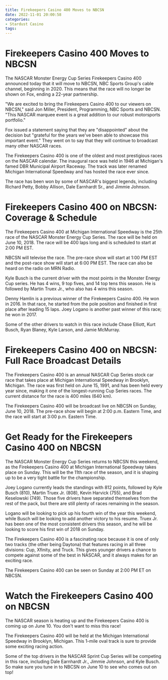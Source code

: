 ```yaml
---
title: Firekeepers Casino 400 Moves to NBCSN
date: 2022-11-01 20:00:58
categories:
- Stardust Casino
tags:
---
```



#  Firekeepers Casino 400 Moves to NBCSN

The NASCAR Monster Energy Cup Series Firekeepers Casino 400 announced today that it will move to NBCSN, NBC Sports Group's cable channel, beginning in 2020. This means that the race will no longer be shown on Fox, ending a 22-year partnership.

"We are excited to bring the Firekeepers Casino 400 to our viewers on NBCSN," said Jon Miller, President, Programming, NBC Sports and NBCSN. "This NASCAR marquee event is a great addition to our robust motorsports portfolio."

Fox issued a statement saying that they are "disappointed" about the decision but "grateful for the years we've been able to showcase this important event." They went on to say that they will continue to broadcast many other NASCAR races.

The Firekeepers Casino 400 is one of the oldest and most prestigious races on the NASCAR calendar. The inaugural race was held in 1946 at Michigan's famed DBR Municipal Airport Raceway. The track was later renamed Michigan International Speedway and has hosted the race ever since.

The race has been won by some of NASCAR's biggest legends, including Richard Petty, Bobby Allison, Dale Earnhardt Sr., and Jimmie Johnson.

#  Firekeepers Casino 400 on NBCSN: Coverage & Schedule

The Firekeepers Casino 400 at Michigan International Speedway is the 25th race of the NASCAR Monster Energy Cup Series. The race will be held on June 10, 2018. The race will be 400 laps long and is scheduled to start at 2:00 PM EST.

NBCSN will televise the race. The pre-race show will start at 1:00 PM EST and the post-race show will start at 6:00 PM EST. The race can also be heard on the radio on MRN Radio.

Kyle Busch is the current driver with the most points in the Monster Energy Cup series. He has 4 wins, 9 top fives, and 14 top tens this season. He is followed by Martin Truex Jr., who also has 4 wins this season.

Denny Hamlin is a previous winner of the Firekeepers Casino 400. He won in 2016. In that race, he started from the pole position and finished in first place after leading 15 laps. Joey Logano is another past winner of this race; he won in 2017.

Some of the other drivers to watch in this race include Chase Elliott, Kurt Busch, Ryan Blaney, Kyle Larson, and Jamie McMurray.

#  Firekeepers Casino 400 on NBCSN: Full Race Broadcast Details

The Firekeepers Casino 400 is an annual NASCAR Cup Series stock car race that takes place at Michigan International Speedway in Brooklyn, Michigan. The race was first held on June 15, 1991, and has been held every year since, making it one of the longest-running Cup Series races. The current distance for the race is 400 miles (640 km).

The Firekeepers Casino 400 will be broadcast live on NBCSN on Sunday, June 10, 2018. The pre-race show will begin at 2:00 p.m. Eastern Time, and the race will start at 3:00 p.m. Eastern Time.

#  Get Ready for the Firekeepers Casino 400 on NBCSN

The NASCAR Monster Energy Cup Series returns to NBCSN this weekend, as the Firekeepers Casino 400 at Michigan International Speedway takes place on Sunday. This will be the 11th race of the season, and it is shaping up to be a very tight battle for the championship.

Joey Logano currently leads the standings with 812 points, followed by Kyle Busch (810), Martin Truex Jr. (808), Kevin Harvick (755), and Brad Keselowski (749). Those five drivers have separated themselves from the rest of the pack, but there are still plenty of races remaining in the season.

Logano will be looking to pick up his fourth win of the year this weekend, while Busch will be looking to add another victory to his resume. Truex Jr. has been one of the most consistent drivers this season, and he will be looking to score his first win of 2018 on Sunday.

The Firekeepers Casino 400 is a fascinating race because it is one of only two tracks (the other being Daytona) that features racing in all three divisions: Cup, Xfinity, and Truck. This gives younger drivers a chance to compete against some of the best in NASCAR, and it always makes for an exciting race.

The Firekeepers Casino 400 can be seen on Sunday at 2:00 PM ET on NBCSN.

#  Watch the Firekeepers Casino 400 on NBCSN

The NASCAR season is heating up and the Firekeepers Casino 400 is coming up on June 10. You don't want to miss this race!

The Firekeepers Casino 400 will be held at the Michigan International Speedway in Brooklyn, Michigan. This 1-mile oval track is sure to provide some exciting racing action.

Some of the top drivers in the NASCAR Sprint Cup Series will be competing in this race, including Dale Earnhardt Jr., Jimmie Johnson, and Kyle Busch. So make sure you tune in to NBCSN on June 10 to see who comes out on top!